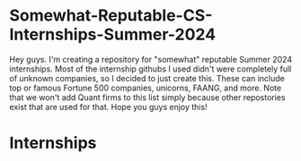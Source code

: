 # Somewhat-Reputable-CS-Internships-Summer-2024

Hey guys. I'm creating a repository for "somewhat" reputable Summer 2024 internships. Most of the internship githubs I used didn't were completely full of unknown companies, so I decided to just create this. These can include top or famous Fortune 500 companies, unicorns, FAANG, and more. Note that we won't add Quant firms to this list simply because other repostories exist that are used for that. Hope you guys enjoy this!

# Internships
